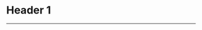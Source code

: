 # Header 1
____________________________________________________________________________________________________________________________________________________________________
